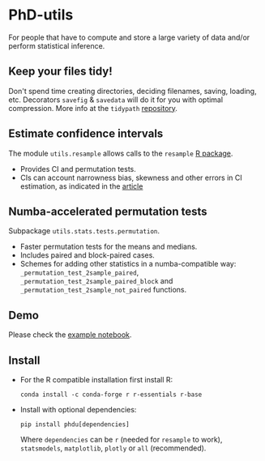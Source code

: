 # PhD-utils

For people that have to compute and store a large variety of data and/or perform statistical inference.

## Keep your files tidy!

Don't spend time creating directories, deciding filenames, saving, loading, etc. Decorators `savefig` & `savedata` will do it for you with optimal compression. More info at the `tidypath` [repository](https://github.com/medinajorge/tidypath).

## Estimate confidence intervals
The module `utils.resample` allows calls to the `resample` [R package](https://cran.r-project.org/web/packages/resample/resample.pdf).
- Provides CI and permutation tests.
- CIs can account narrowness bias, skewness and other errors in CI estimation, as indicated in the [article](https://arxiv.org/abs/1411.5279)

## Numba-accelerated permutation tests
Subpackage `utils.stats.tests.permutation`. 
- Faster permutation tests for the means and medians. 
- Includes paired and block-paired cases.
- Schemes for adding other statistics in a numba-compatible way: `_permutation_test_2sample_paired`, `_permutation_test_2sample_paired_block` and  `_permutation_test_2sample_not_paired` functions.

## Demo
Please check the [example notebook](https://github.com/medinajorge/PhD-utils/blob/master/tests/Example.ipynb).

## Install
- For the R compatible installation first install R:

  ```conda install -c conda-forge r r-essentials r-base```
  
- Install with optional dependencies:

  ```pip install phdu[dependencies]```
  
  Where `dependencies` can be `r` (needed for `resample` to work), `statsmodels`, `matplotlib`, `plotly` or `all` (recommended).
